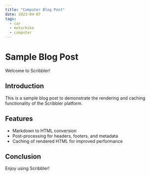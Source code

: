 ```yaml
---
title: "Computer Blog Post"
date: 2023-04-07
tags:
  - car
  - motorbike
  - computer
---
```


# Sample Blog Post

Welcome to Scribbler!

## Introduction

This is a sample blog post to demonstrate the rendering and caching functionality of the Scribbler platform.

## Features

- Markdown to HTML conversion
- Post-processing for headers, footers, and metadata
- Caching of rendered HTML for improved performance

## Conclusion

Enjoy using Scribbler!
